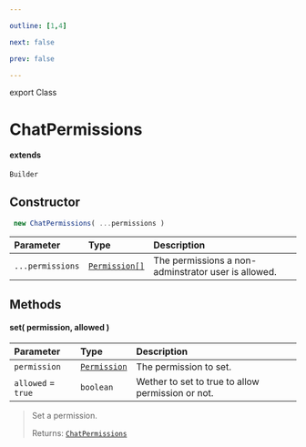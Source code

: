 ```yaml
---

outline: [1,4]

next: false

prev: false

---
```


export Class
# ChatPermissions
#### extends
 `Builder`

## Constructor
```ts
 new ChatPermissions( ...permissions )
 ```
| Parameter | Type | Description |
| :--- | :--- | :--- |
| `...permissions` | [`Permission[]`](../enumerations/Permission.md) | The permissions a non-adminstrator user is allowed. |

## Methods

#### set( permission, allowed )
| Parameter | Type | Description |
| :--- | :--- | :--- |
| `permission` | [`Permission`](../enumerations/Permission.md) | The permission to set. |
| `allowed` = `true` | `boolean` | Wether to set to true to allow permission or not. |
> Set a permission.
> 
> Returns: [`ChatPermissions`](./ChatPermissions.md)

